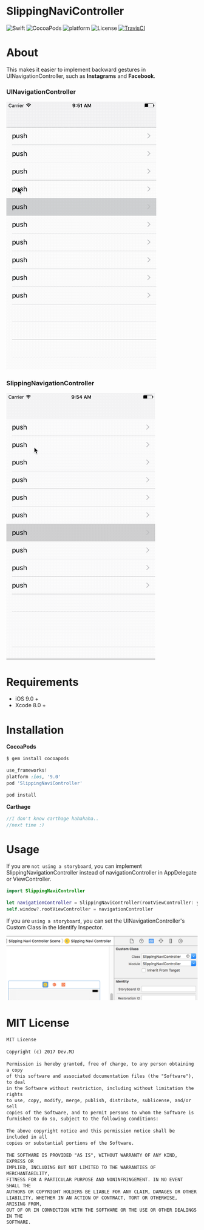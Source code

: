 # SlippingNaviController

![Swift](https://img.shields.io/badge/Swift-3.0-orange.svg) ![CocoaPods](https://img.shields.io/cocoapods/v/SlippingNaviController.svg) ![platform](https://img.shields.io/badge/platform-iOS-blue.svg) ![License](https://img.shields.io/badge/license-MIT-brightgreen.svg) [![TravisCI](https://img.shields.io/travis/rust-lang/rust/dev.svg)](https://github.com/Dev-MJ/SlippingNaviController.git)

# About

This makes it easier to implement backward gestures in UINavigationController, such as **Instagrams** and **Facebook**.

### UINavigationController

![gifImage](READMEImages/UINavigationController.gif)



### SlippingNavigationController

![gifImage](READMEImages/SlippingNaviController.gif)

# Requirements

* iOS 9.0 +
* Xcode 8.0 +

# Installation

**CocoaPods**

```ruby
$ gem install cocoapods
```

```ruby
use_frameworks!
platform :ios, '9.0'
pod 'SlippingNaviController'
```

```ruby
pod install
```



**Carthage**

```swift
//I don't know carthage hahahaha..
//next time :)
```



# Usage

If you are `not using a storyboard`, you can implement SlippingNavigationController instead of navigationController in AppDelegate or ViewController.

```swift
import SlippingNaviController
```

```swift
let navigationController = SlippingNaviController(rootViewController: yourviewController)
self.window?.rootViewController = navigationController
```



If you are `using a storyboard`, you can set the UINavigationController's Custom Class in the Identify Inspector.

![image](READMEImages/IdentifyInspector.png)



# MIT License

```
MIT License

Copyright (c) 2017 Dev.MJ

Permission is hereby granted, free of charge, to any person obtaining a copy
of this software and associated documentation files (the "Software"), to deal
in the Software without restriction, including without limitation the rights
to use, copy, modify, merge, publish, distribute, sublicense, and/or sell
copies of the Software, and to permit persons to whom the Software is
furnished to do so, subject to the following conditions:

The above copyright notice and this permission notice shall be included in all
copies or substantial portions of the Software.

THE SOFTWARE IS PROVIDED "AS IS", WITHOUT WARRANTY OF ANY KIND, EXPRESS OR
IMPLIED, INCLUDING BUT NOT LIMITED TO THE WARRANTIES OF MERCHANTABILITY,
FITNESS FOR A PARTICULAR PURPOSE AND NONINFRINGEMENT. IN NO EVENT SHALL THE
AUTHORS OR COPYRIGHT HOLDERS BE LIABLE FOR ANY CLAIM, DAMAGES OR OTHER
LIABILITY, WHETHER IN AN ACTION OF CONTRACT, TORT OR OTHERWISE, ARISING FROM,
OUT OF OR IN CONNECTION WITH THE SOFTWARE OR THE USE OR OTHER DEALINGS IN THE
SOFTWARE.
```
